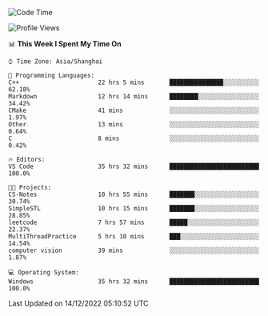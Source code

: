 <!--START_SECTION:waka-->
![Code Time](http://img.shields.io/badge/Code%20Time-459%20hrs%2051%20mins-blue)

![Profile Views](http://img.shields.io/badge/Profile%20Views-3-blue)

📊 **This Week I Spent My Time On** 

```text
⌚︎ Time Zone: Asia/Shanghai

💬 Programming Languages: 
C++                      22 hrs 5 mins       ███████████████░░░░░░░░░░   62.18% 
Markdown                 12 hrs 14 mins      ████████░░░░░░░░░░░░░░░░░   34.42% 
CMake                    41 mins             ░░░░░░░░░░░░░░░░░░░░░░░░░   1.97% 
Other                    13 mins             ░░░░░░░░░░░░░░░░░░░░░░░░░   0.64% 
C                        8 mins              ░░░░░░░░░░░░░░░░░░░░░░░░░   0.42%

🔥 Editors: 
VS Code                  35 hrs 32 mins      █████████████████████████   100.0%

🐱‍💻 Projects: 
CS-Notes                 10 hrs 55 mins      ███████░░░░░░░░░░░░░░░░░░   30.74% 
SimpleSTL                10 hrs 15 mins      ███████░░░░░░░░░░░░░░░░░░   28.85% 
leetcode                 7 hrs 57 mins       █████░░░░░░░░░░░░░░░░░░░░   22.37% 
MultiThreadPractice      5 hrs 10 mins       ███░░░░░░░░░░░░░░░░░░░░░░   14.54% 
computer vision          39 mins             ░░░░░░░░░░░░░░░░░░░░░░░░░   1.87%

💻 Operating System: 
Windows                  35 hrs 32 mins      █████████████████████████   100.0%

```


 Last Updated on 14/12/2022 05:10:52 UTC
<!--END_SECTION:waka-->